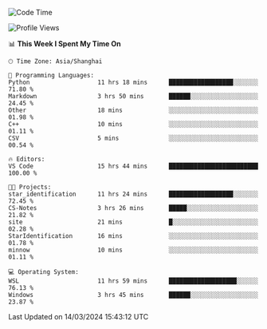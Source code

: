 <!--START_SECTION:waka-->
![Code Time](http://img.shields.io/badge/Code%20Time-1%2C541%20hrs%2055%20mins-blue)

![Profile Views](http://img.shields.io/badge/Profile%20Views-0-blue)

📊 **This Week I Spent My Time On** 

```text
🕑︎ Time Zone: Asia/Shanghai

💬 Programming Languages: 
Python                   11 hrs 18 mins      ██████████████████░░░░░░░   71.80 % 
Markdown                 3 hrs 50 mins       ██████░░░░░░░░░░░░░░░░░░░   24.45 % 
Other                    18 mins             ░░░░░░░░░░░░░░░░░░░░░░░░░   01.98 % 
C++                      10 mins             ░░░░░░░░░░░░░░░░░░░░░░░░░   01.11 % 
CSV                      5 mins              ░░░░░░░░░░░░░░░░░░░░░░░░░   00.54 % 

🔥 Editors: 
VS Code                  15 hrs 44 mins      █████████████████████████   100.00 % 

🐱‍💻 Projects: 
star_identification      11 hrs 24 mins      ██████████████████░░░░░░░   72.45 % 
CS-Notes                 3 hrs 26 mins       █████░░░░░░░░░░░░░░░░░░░░   21.82 % 
site                     21 mins             █░░░░░░░░░░░░░░░░░░░░░░░░   02.28 % 
StarIdentification       16 mins             ░░░░░░░░░░░░░░░░░░░░░░░░░   01.78 % 
minnow                   10 mins             ░░░░░░░░░░░░░░░░░░░░░░░░░   01.11 % 

💻 Operating System: 
WSL                      11 hrs 59 mins      ███████████████████░░░░░░   76.13 % 
Windows                  3 hrs 45 mins       ██████░░░░░░░░░░░░░░░░░░░   23.87 % 
```


 Last Updated on 14/03/2024 15:43:12 UTC
<!--END_SECTION:waka-->
